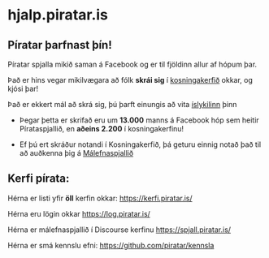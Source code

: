 # hjalp.piratar.is

## Píratar þarfnast þín!


Píratar spjalla mikið saman á Facebook og er til fjöldinn allur af hópum þar. 

Það er hins vegar mikilvægara að fólk **skrái sig** í [kosningakerfið](https://x.piratar.is) okkar, og kjósi þar!

Það er ekkert mál að skrá sig, þú þarft einungis að vita [íslykilinn](https://www.island.is/islykill/) þinn

* Þegar þetta er skrifað eru um **13.000** manns á Facebook hóp sem heitir Pírataspjallið, en **aðeins 2.200** í kosningakerfinu!

* Ef þú ert skráður notandi í Kosningakerfið, þá geturu einnig notað það til að auðkenna þig á [Málefnaspjallið](https://spjall.piratar.is/)


## Kerfi pírata:
Hérna er listi yfir **öll** kerfin okkar: https://kerfi.piratar.is/

Hérna eru lögin okkar https://log.piratar.is/

Hérna er málefnaspjallið í Discourse kerfinu https://spjall.piratar.is/

Hérna er smá kennslu efni: https://github.com/piratar/kennsla
